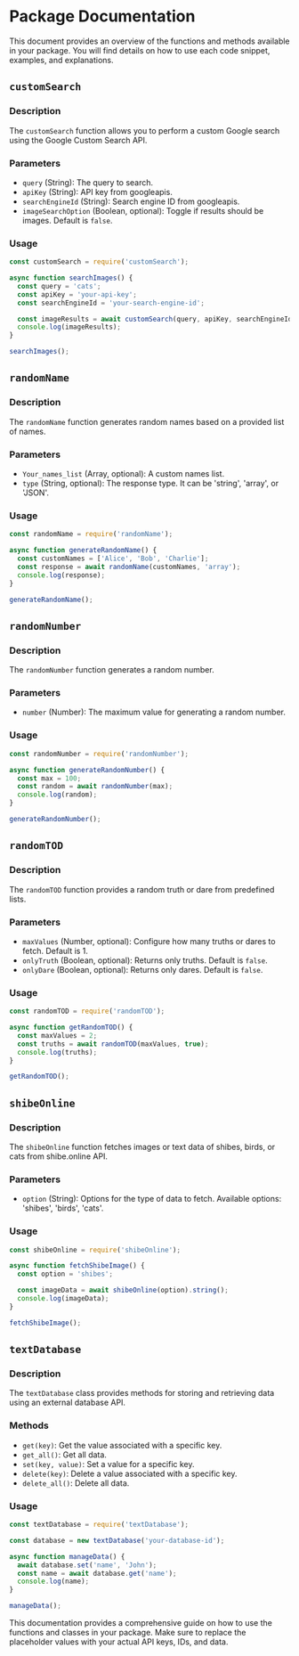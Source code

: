# Package Documentation

This document provides an overview of the functions and methods available in your package. You will find details on how to use each code snippet, examples, and explanations.

## `customSearch`

### Description
The `customSearch` function allows you to perform a custom Google search using the Google Custom Search API.

### Parameters
- `query` (String): The query to search.
- `apiKey` (String): API key from googleapis.
- `searchEngineId` (String): Search engine ID from googleapis.
- `imageSearchOption` (Boolean, optional): Toggle if results should be images. Default is `false`.

### Usage
```javascript
const customSearch = require('customSearch');

async function searchImages() {
  const query = 'cats';
  const apiKey = 'your-api-key';
  const searchEngineId = 'your-search-engine-id';

  const imageResults = await customSearch(query, apiKey, searchEngineId, true);
  console.log(imageResults);
}

searchImages();
```

## `randomName`

### Description
The `randomName` function generates random names based on a provided list of names.

### Parameters
- `Your_names_list` (Array, optional): A custom names list.
- `type` (String, optional): The response type. It can be 'string', 'array', or 'JSON'.

### Usage
```javascript
const randomName = require('randomName');

async function generateRandomName() {
  const customNames = ['Alice', 'Bob', 'Charlie'];
  const response = await randomName(customNames, 'array');
  console.log(response);
}

generateRandomName();
```

## `randomNumber`

### Description
The `randomNumber` function generates a random number.

### Parameters
- `number` (Number): The maximum value for generating a random number.

### Usage
```javascript
const randomNumber = require('randomNumber');

async function generateRandomNumber() {
  const max = 100;
  const random = await randomNumber(max);
  console.log(random);
}

generateRandomNumber();
```

## `randomTOD`

### Description
The `randomTOD` function provides a random truth or dare from predefined lists.

### Parameters
- `maxValues` (Number, optional): Configure how many truths or dares to fetch. Default is 1.
- `onlyTruth` (Boolean, optional): Returns only truths. Default is `false`.
- `onlyDare` (Boolean, optional): Returns only dares. Default is `false`.

### Usage
```javascript
const randomTOD = require('randomTOD');

async function getRandomTOD() {
  const maxValues = 2;
  const truths = await randomTOD(maxValues, true);
  console.log(truths);
}

getRandomTOD();
```

## `shibeOnline`

### Description
The `shibeOnline` function fetches images or text data of shibes, birds, or cats from shibe.online API.

### Parameters
- `option` (String): Options for the type of data to fetch. Available options: 'shibes', 'birds', 'cats'.

### Usage
```javascript
const shibeOnline = require('shibeOnline');

async function fetchShibeImage() {
  const option = 'shibes';

  const imageData = await shibeOnline(option).string();
  console.log(imageData);
}

fetchShibeImage();
```

## `textDatabase`

### Description
The `textDatabase` class provides methods for storing and retrieving data using an external database API.

### Methods
- `get(key)`: Get the value associated with a specific key.
- `get_all()`: Get all data.
- `set(key, value)`: Set a value for a specific key.
- `delete(key)`: Delete a value associated with a specific key.
- `delete_all()`: Delete all data.

### Usage
```javascript
const textDatabase = require('textDatabase');

const database = new textDatabase('your-database-id');

async function manageData() {
  await database.set('name', 'John');
  const name = await database.get('name');
  console.log(name);
}

manageData();
```

This documentation provides a comprehensive guide on how to use the functions and classes in your package. Make sure to replace the placeholder values with your actual API keys, IDs, and data.


